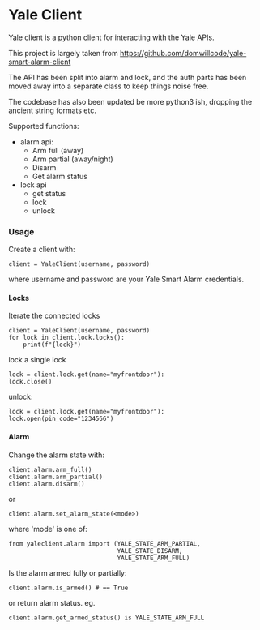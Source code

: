 # Yale Client
Yale client is a python client for interacting with the Yale APIs.

This project is largely taken from https://github.com/domwillcode/yale-smart-alarm-client

The API has been split into alarm and lock, and the auth parts has been moved
away into a separate class to keep things noise free.

The codebase has also been updated be more python3 ish, dropping the ancient string formats etc.


Supported functions:
- alarm api:
    - Arm full (away)
    - Arm partial (away/night)
    - Disarm
    - Get alarm status
- lock api
    - get status
    - lock
    - unlock

### Usage
Create a client with:
```
client = YaleClient(username, password)
```
where username and password are your Yale Smart Alarm credentials.

#### Locks
Iterate the connected locks
```pyhon
client = YaleClient(username, password)
for lock in client.lock.locks():
    print(f"{lock}")
```

lock a single lock
```pyhon
lock = client.lock.get(name="myfrontdoor"):
lock.close()
```

unlock:
```pyhon
lock = client.lock.get(name="myfrontdoor"):
lock.open(pin_code="1234566")
```


#### Alarm
Change the alarm state with:
```
client.alarm.arm_full()
client.alarm.arm_partial()
client.alarm.disarm()
```
or 
```
client.alarm.set_alarm_state(<mode>)
```
where 'mode' is one of:
```
from yaleclient.alarm import (YALE_STATE_ARM_PARTIAL,
                              YALE_STATE_DISARM,
                              YALE_STATE_ARM_FULL)
```

Is the alarm armed fully or partially:
```
client.alarm.is_armed() # == True
```

or return alarm status. eg.
```
client.alarm.get_armed_status() is YALE_STATE_ARM_FULL
```

